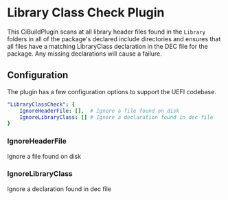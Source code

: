 # Library Class Check Plugin

This CiBuildPlugin scans at all library header files found in the `Library`
folders in all of the package's declared include directories and ensures that
all files have a matching LibraryClass declaration in the DEC file for the
package. Any missing declarations will cause a failure.

## Configuration

The plugin has a few configuration options to support the UEFI codebase.

``` yaml
"LibraryClassCheck": {
    IgnoreHeaderFile: [],  # Ignore a file found on disk
    IgnoreLibraryClass: [] # Ignore a declaration found in dec file
}
```

### IgnoreHeaderFile

Ignore a file found on disk

### IgnoreLibraryClass

Ignore a declaration found in dec file

